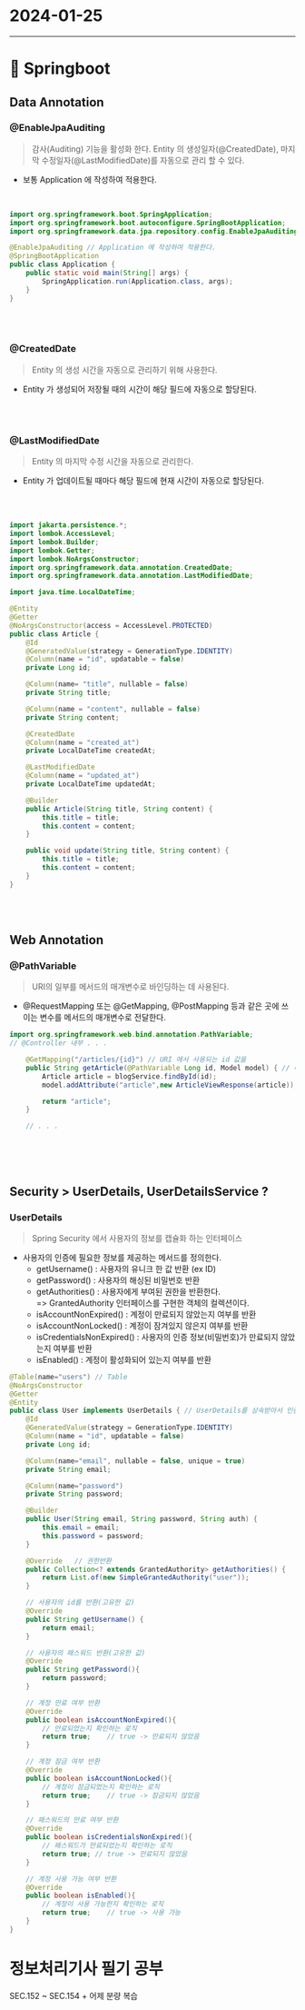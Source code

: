 # 2024-01-25
----------------
# 🍃 Springboot 

## Data Annotation
### @EnableJpaAuditing
> 감사(Auditing) 기능을 활성화 한다. Entity 의 생성일자(@CreatedDate), 마지막 수정일자(@LastModifiedDate)를 자동으로 관리 할 수 있다.

- 보통 Application 에 작성하여 적용한다.
<br>  

```java
import org.springframework.boot.SpringApplication;
import org.springframework.boot.autoconfigure.SpringBootApplication;
import org.springframework.data.jpa.repository.config.EnableJpaAuditing;

@EnableJpaAuditing // Application 에 작성하여 적용한다.
@SpringBootApplication
public class Application {
    public static void main(String[] args) {
        SpringApplication.run(Application.class, args);
    }
}
```
<br><br>

### @CreatedDate
> Entity 의 생성 시간을 자동으로 관리하기 위해 사용한다.

- Entity 가 생성되어 저장될 때의 시간이 해당 필드에 자동으로 할당된다.

<br><br>

### @LastModifiedDate
> Entity 의 마지막 수정 시간을 자동으로 관리한다.

- Entity 가 업데이트될 때마다 해당 필드에 현재 시간이 자동으로 할당된다.

<br><br>



```java
import jakarta.persistence.*;
import lombok.AccessLevel;
import lombok.Builder;
import lombok.Getter;
import lombok.NoArgsConstructor;
import org.springframework.data.annotation.CreatedDate;
import org.springframework.data.annotation.LastModifiedDate;

import java.time.LocalDateTime;

@Entity
@Getter
@NoArgsConstructor(access = AccessLevel.PROTECTED)
public class Article {
    @Id
    @GeneratedValue(strategy = GenerationType.IDENTITY)
    @Column(name = "id", updatable = false)
    private Long id;

    @Column(name= "title", nullable = false)
    private String title;

    @Column(name = "content", nullable = false)
    private String content;

    @CreatedDate
    @Column(name = "created_at")
    private LocalDateTime createdAt;

    @LastModifiedDate
    @Column(name = "updated_at")
    private LocalDateTime updatedAt;

    @Builder
    public Article(String title, String content) {
        this.title = title;
        this.content = content;
    }

    public void update(String title, String content) {
        this.title = title;
        this.content = content;
    }
}

```
<br><br>


## Web Annotation
### @PathVariable
> URI의 일부를 메서드의 매개변수로 바인딩하는 데 사용된다.

- @RequestMapping 또는 @GetMapping, @PostMapping 등과 같은 곳에 쓰이는 변수를 메서드의 매개변수로 전달한다.

```java
import org.springframework.web.bind.annotation.PathVariable;
// @Controller 내부 . . .

    @GetMapping("/articles/{id}") // URI 에서 사용되는 id 값을
    public String getArticle(@PathVariable Long id, Model model) { // 메서드의 매개변수로 사용 가능
        Article article = blogService.findById(id);
        model.addAttribute("article",new ArticleViewResponse(article));

        return "article";
    }

    // . . .
```

<br><br><br>  


## Security > UserDetails, UserDetailsService ?
### UserDetails
> Spring Security 에서 사용자의 정보를 캡슐화 하는 인터페이스
- 사용자의 인증에 필요한 정보를 제공하는 메서드를 정의한다.
    - getUsername() : 사용자의 유니크 한 값 반환 (ex ID)
    - getPassword() : 사용자의 해싱된 비밀번호 반환
    - getAuthorities() : 사용자에게 부여된 권한을 반환한다.   
    => GrantedAuthority 인터페이스를 구현한 객체의 컬렉션이다.
    - isAccountNonExpired() : 계정이 만료되지 않았는지 여부를 반환
    - isAccountNonLocked() : 계정이 잠겨있지 않은지 여부를 반환
    - isCredentialsNonExpired() : 사용자의 인증 정보(비밀번호)가 만료되지 않았는지 여부를 반환
    - isEnabled() : 계정이 활성화되어 있는지 여부를 반환

```java
@Table(name="users") // Table
@NoArgsConstructor
@Getter
@Entity
public class User implements UserDetails { // UserDetails를 상속받아서 인증 객체로 사용
    @Id
    @GeneratedValue(strategy = GenerationType.IDENTITY)
    @Column(name = "id", updatable = false)
    private Long id;

    @Column(name="email", nullable = false, unique = true)
    private String email;

    @Column(name="password")
    private String password;

    @Builder
    public User(String email, String password, String auth) {
        this.email = email;
        this.password = password;
    }

    @Override   // 권한반환
    public Collection<? extends GrantedAuthority> getAuthorities() {
        return List.of(new SimpleGrantedAuthority("user"));
    }

    // 사용자의 id를 반환(고유한 값)
    @Override
    public String getUsername() {
        return email;
    }

    // 사용자의 패스워드 반환(고유한 값)
    @Override
    public String getPassword(){
        return password;
    }

    // 계정 만료 여부 반환
    @Override
    public boolean isAccountNonExpired(){
        // 만료되었는지 확인하는 로직
        return true;    // true -> 만료되지 않았음
    }

    // 계정 잠금 여부 반환
    @Override
    public boolean isAccountNonLocked(){
        // 계정이 잠금되었는지 확인하는 로직
        return true;    // true -> 잠금되지 않았음
    }

    // 패스워드의 만료 여부 반환
    @Override
    public boolean isCredentialsNonExpired(){
        // 패스워드가 만료되었는지 확인하는 로직
        return true; // true -> 만료되지 않았음
    }

    // 계정 사용 가능 여부 반환
    @Override
    public boolean isEnabled(){
        // 계정이 사용 가능한지 확인하는 로직
        return true;    // true -> 사용 가능
    }
}
```

# 정보처리기사 필기 공부
SEC.152 ~ SEC.154 + 어제 분량 복습